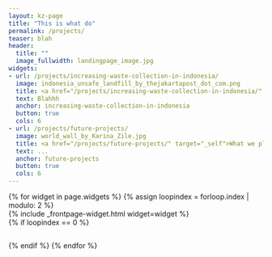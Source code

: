```yaml
---
layout: kz-page
title: "This is what do"
permalink: /projects/
teaser: blah
header:
  title: ""
  image_fullwidth: landingpage_image.jpg
widgets:
- url: /projects/increasing-waste-collection-in-indonesia/
  image: indonesia_unsafe_landfill_by_thejakartapost_dot_com.png
  title: <a href="/projects/increasing-waste-collection-in-indonesia/" target="_self">Improving the coverage of waste collection services in Indonesia</a>
  text: Blahhh
  anchor: increasing-waste-collection-in-indonesia
  button: true
  cols: 6
- url: /projects/future-projects/
  image: world_wall_by_Karina_Zile.jpg
  title: <a href="/projects/future-projects/" target="_self">What we plan to do next</a>
  text: ...
  anchor: future-projects
  button: true
  cols: 6
---
```


<div class="row">
  {% for widget in page.widgets %}
    {% assign loopindex = forloop.index | modulo: 2 %}
    <div id="{{ widget.anchor }}">{% include _frontpage-widget.html widget=widget %}</div>
    {% if loopindex == 0 %}
  <hr style="height:1px; visibility:hidden;" /> <!-- Prevents long first column items from pushing new rows to the right -->
    {% endif %}
  {% endfor %}
</div>
